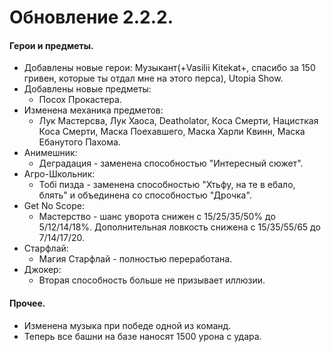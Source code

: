  

# Обновление 2.2.2.
  #### Герои и предметы.
  * Добавлены новые герои: Музыкант(+Vasilii Kitekat+, спасибо за 150 гривен, которые ты отдал мне на этого перса), Utopia Show.
  * Добавлены новые предметы:
    * Посох Прокастера.
  * Изменена механика предметов:
    * Лук Мастерсва, Лук Хаоса, Deatholator, Коса Смерти, Нацисткая Коса Смерти, Маска Поехавшего, Маска Харли Квинн, Маска Ебанутого Пахома.
  * Анимешник:
     * Деградация - заменена способностью "Интересный сюжет".
  * Агро-Школьник:
     * Тобi пизда - заменена способностью "Хтьфу, на те в ебало, блять" и объединена со способностью "Дрочка".
   * Get No Scope:
     * Мастерство - шанс уворота снижен с 15/25/35/50% до 5/12/14/18%. Дополнительная ловкость снижена с 15/35/55/65 до 7/14/17/20.
   * Старфлай:
     * Магия Старфлай - полностью переработана.
   * Джокер:
     * Вторая способность больше не призывает иллюзии.
  #### Прочее.
   * Изменена музыка при победе одной из команд.
   * Теперь все башни на базе наносят 1500 урона с удара.
